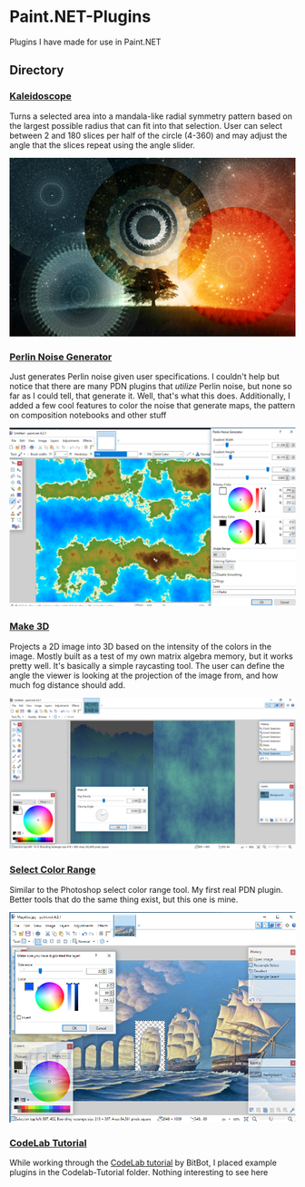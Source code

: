 # Paint.NET-Plugins
Plugins I have made for use in Paint.NET

## Directory

### [Kaleidoscope](Kaleidoscope)
Turns a selected area into a mandala-like radial symmetry pattern based on the largest possible radius that can fit into that selection. User can select between 2 and 180 slices per half of the circle (4-360) and may adjust the angle that the slices repeat using the angle slider. 

<img src="./Kaleidoscope/img/example2.png" width="750">

### [Perlin Noise Generator](Perlin%20Noise)
Just generates Perlin noise given user specifications. I couldn't help but notice that there are many PDN plugins that *utilize* Perlin noise, but none so far as I could tell, that generate it. Well, that's what this does. Additionally, I added a few cool features to color the noise that generate maps, the pattern on composition notebooks and other stuff

<img src="./Perlin%20Noise/img/example4.png" width="750">

### [Make 3D](Make%203D)
Projects a 2D image into 3D based on the intensity of the colors in the image. Mostly built as a test of my own matrix algebra memory, but it works pretty well. It's basically a simple raycasting tool. The user can define the angle the viewer is looking at the projection of the image from, and how much fog distance should add.

<img src="./Make%203D/img/example.png" width="750">

### [Select Color Range](SelectColorRange)
Similar to the Photoshop select color range tool. My first real PDN plugin. Better tools that do the same thing exist, but this one is mine.

<img src="./SelectColorRange/example.png" width="750">

### [CodeLab Tutorial](Codelab-Tutorial)
While working through the [CodeLab tutorial](https://boltbait.com/pdn/codelab/) by BitBot, I placed example plugins in the Codelab-Tutorial folder. Nothing interesting to see here
